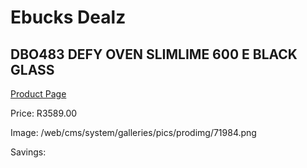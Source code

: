 
# Ebucks Dealz
## DBO483 DEFY OVEN SLIMLIME 600 E BLACK GLASS
[Product Page](https://www.ebucks.com/web/shop/productSelected.do?prodId=1232917164&catId=704989856)

Price: R3589.00

Image: /web/cms/system/galleries/pics/prodimg/71984.png

Savings: 


	